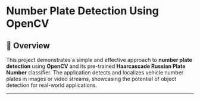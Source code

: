 # Number Plate Detection Using OpenCV
## 📖 Overview
This project demonstrates a simple and effective approach to **number plate detection** using **OpenCV** and its pre-trained **Haarcascade Russian Plate Number** classifier. The application detects and localizes vehicle number plates in images or video streams, showcasing the potential of object detection for real-world applications.

---

